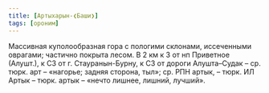 ```yaml
---
title: [Артыхарын-❮Баши❯]
tags: [ороним]
---
```


Массивная куполообразная гора с пологими склонами, иссеченными оврагами;
частично покрыта лесом. В 2 км к З от нп Приветное (Алушт.), к СЗ от г.
Стауранын-Бурну, к СЗ от дороги Алушта–Судак – ср. тюрк. арт – «нагорье; задняя
сторона, тыл»; ср. РПН артык, – тюрк. ИЛ Артык – тюрк. артык – «нечто лишнее,
лишний, лучший».

